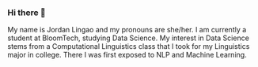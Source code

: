 ### Hi there 👋

My name is Jordan Lingao and my pronouns are she/her. I am currently a student at BloomTech, studying Data Science. My interest in Data Science stems from a Computational Linguistics class that I took for my Linguistics major in college. There I was first exposed to NLP and Machine Learning.

